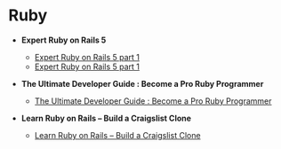 # Ruby

* **Expert Ruby on Rails 5**
    * [Expert Ruby on Rails 5 part 1](http://1ink.cc/Gelk3)
    * [Expert Ruby on Rails 5 part 1](http://1ink.cc/3mFjg)

* **The Ultimate Developer Guide : Become a Pro Ruby Programmer**
    * [The Ultimate Developer Guide : Become a Pro Ruby Programmer](http://1ink.cc/jOW97)

* **Learn Ruby on Rails – Build a Craigslist Clone**
    * [Learn Ruby on Rails – Build a Craigslist Clone](http://1ink.cc/r8VPp)
